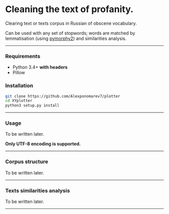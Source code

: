 Cleaning the text of profanity.
===============================

Clearing text or texts corpus in Russian of obscene vocabulary.

Can be used with any set of stopwords; words are matched by lemmatisation (using [pymorphy2](https://github.com/kmike/pymorphy2)) and similarities analysis.


---
### Requirements

  * Python 3.4+ **with headers**
  * Pillow

### Installation

```bash
git clone https://github.com/Alexponomarev7/plotter
cd XYplotter
python3 setup.py install
```

---
### Usage
To be written later.

**Only UTF-8 encoding is supported.**


---
### Corpus structure

To be written later.


---
### Texts similarities analysis

To be written later.


---
